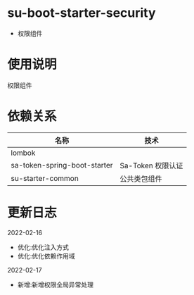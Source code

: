 # su-boot-starter-security

- 权限组件

# 使用说明

权限组件

# 依赖关系


| 名称         | 技术     |
|------------|--------|
| lombok |        |
| sa-token-spring-boot-starter   | Sa-Token 权限认证 |
| su-starter-common     | 公共类包组件 |


# 更新日志

2022-02-16
* 优化:优化注入方式
* 优化:优化依赖作用域

2022-02-17
* 新增:新增权限全局异常处理


